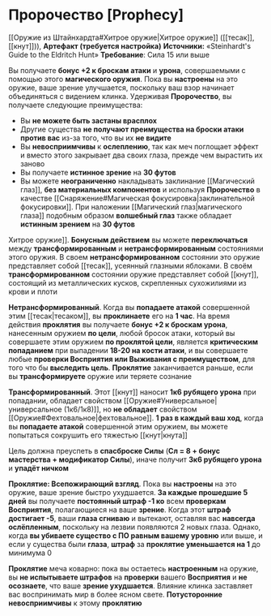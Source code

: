 # Пророчество [Prophecy]

[[Оружие из Штайнхардта#Хитрое оружие|Хитрое оружие]] ([[тесак]], [[кнут]])), **Артефакт (требуется настройка)**
**Источники:** «Steinhardt's Guide to the Eldritch Hunt»
**Требование**:  Сила 15 или выше

Вы получаете **бонус +2 к броскам атаки** и **урона**, совершаемыми с помощью этого **магического оружия**. Пока вы **настроены** на это оружие, ваше зрение улучшается, поскольку ваш взор начинает объединяться с видением клинка. Удерживая **Пророчество**, вы получаете следующие преимущества:  

- Вы **не можете быть застаны врасплох**
- Другие существа **не получают преимущества на броски атаки против вас** из-за того, что вы их **не видите**
- Вы **невосприимчивы** к **ослеплению**, так как меч поглощает эффект и вместо этого закрывает два своих глаза, прежде чем вырастить их заново
- Вы получаете **истинное зрение** на **30 футов**
- Вы можете **неограниченно** накладывать заклинание [[Магический глаз]], **без материальных компонентов** и используя **Пророчество** в качестве [[Снаряжение#Магическая фокусировка|заклинательной фокусировки]]. При наложении [[Магический глаз|магического глаза]] подобным образом **волшебный глаз** также обладает **истинным зрением** на **30 футов**

Хитрое оружие]]. **Бонусным действием** вы можете **переключаться** между **трансформированным** и **нетрансформированным** состояниями этого оружия. В своем **нетрансформированном** состоянии это оружие представляет собой [[тесак]], усеянный глазными яблоками. В своём **трансформированном** состоянии оружие представляет собой [[кнут]], состоящий из металлических кусков, скрепленных сухожилиями из крови и плоти

**Нетрансформированный**. Когда вы **попадаете атакой** совершенной этим [[тесак|тесаком]], вы **проклинаете** его на **1 час**. На время действия **проклятия** вы получаете **бонус +2 к броскам урона**, нанесенным оружием **по цели**, любой бросок атаки, который вы совершаете этим оружием **по проклятой цели**, является **критическим попаданием** при выпадении **18-20 на кости атаки**, и вы совершаете любые **проверки Восприятия или Выживания с преимуществом**, для того что бы **выследить цель**. **Проклятие** заканчивается раньше, если вы **трансформируете** оружие или теряете сознание

**Трансформированный**. Этот [[кнут]] наносит **1к6 рубящего урона** при попадании, обладает свойством [[Оружие#Универсальное|универсальное (1к6/1к8)]], но **не обладает** свойством [[Оружие#Фехтовальное|фехтовальное]]. **1 раз в каждый ваш ход**, когда вы **попадаете атакой** совершенной этим оружием, вы можете попытаться сокрушить его тяжестью [[кнут|кнута]]

Цель должна преуспеть в **спасброске Силы** (**Сл = 8 + бонус мастерства + модификатор Силы**), иначе получит **3к6 рубящего урона** и **упадёт ничком**

**Проклятие: Всепожирающий взгляд**. Пока вы **настроены** на это оружие, ваше зрение быстро ухудшается. **За каждые прошедшие 5 дней** вы получаете **постоянный штраф -1 ко** всем **проверкам Восприятия**, полагающиеся на ваше **зрение**. Когда этот **штраф достигает -5**, ваши **глаза сгниваю** и вытекают, оставляя вас **навсегда ослёпленным**, поскольку на лезвии появляются 2 новых глаза. Однако, когда **вы убиваете существо с ПО равным вашему уровню** или выше, и если у существа были **глаза**, **штраф** за **проклятие уменьшается на 1** до минимума 0

**Проклятие** меча коварно: пока вы остаетесь **настроенным** на оружие, вы **не испытываете штрафов** на **проверки** вашего **Восприятия** и **не осознаете**, что ваше **зрение ухудшается**. Влияние клинка заставляет вас воспринимать мир в более ясном свете. **Потусторонние невосприимчивы** к этому **проклятию**